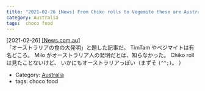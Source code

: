 ```yaml
---
title: "2021-02-26 [News] From Chiko rolls to Vegemite these are Australia’s greatest food inventions ---マイロってオーストラリア発なんだ！知らんかった"
category: Australia
tags:  choco food
---
```


[2021-02-26] [[News.com.au]](https://www.news.com.au/travel/travel-ideas/best-of-travel/australias-greatest-food-inventions/news-story/07a5eeb90d30b755bc806fb61caa5b15)  
 「オーストラリアの食の大発明」と題した記事だ。
TimTam やベジマイトは有名どころ。
Milo がオーストラリア人の発明だとは、知らなかった。
Chiko roll は見たことないけど、
いかにもオーストラリアっぽい（まずそ `(^^;)`。
）

- Category: [Australia](https://merapano.github.io/categories.html#Australia)
- tags:  choco food

